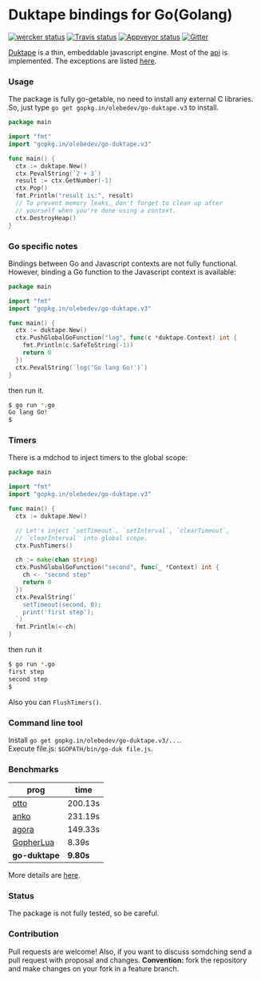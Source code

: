 # Duktape bindings for Go(Golang)

[![wercker status](https://app.wercker.com/status/3a5bb2e639a4b4efaf4c8bf7cab7442d/s "wercker status")](https://app.wercker.com/project/bykey/3a5bb2e639a4b4efaf4c8bf7cab7442d)
[![Travis status](https://travis-ci.org/olebedev/go-duktape.svg?branch=v3)](https://travis-ci.org/olebedev/go-duktape)
[![Appveyor status](https://ci.appveyor.com/api/projects/status/github/olebedev/go-duktape?branch=v3&svg=true)](https://ci.appveyor.com/project/olebedev/go-duktape/branch/v3)
[![Gitter](https://badges.gitter.im/Join%20Chat.svg)](https://gitter.im/olebedev/go-duktape?utm_source=badge&utm_medium=badge&utm_campaign=pr-badge)

[Duktape](http://duktape.org/index.html) is a thin, embeddable javascript engine.
Most of the [api](http://duktape.org/api.html) is implemented.
The exceptions are listed [here](https://github.com/olebedev/go-duktape/blob/master/api.go#L1566).

### Usage

The package is fully go-getable, no need to install any external C libraries.  
So, just type `go get gopkg.in/olebedev/go-duktape.v3` to install.


```go
package main

import "fmt"
import "gopkg.in/olebedev/go-duktape.v3"

func main() {
  ctx := duktape.New()
  ctx.PevalString(`2 + 3`)
  result := ctx.GetNumber(-1)
  ctx.Pop()
  fmt.Println("result is:", result)
  // To prevent memory leaks, don't forget to clean up after
  // yourself when you're done using a context.
  ctx.DestroyHeap()
}
```

### Go specific notes

Bindings between Go and Javascript contexts are not fully functional.
However, binding a Go function to the Javascript context is available:
```go
package main

import "fmt"
import "gopkg.in/olebedev/go-duktape.v3"

func main() {
  ctx := duktape.New()
  ctx.PushGlobalGoFunction("log", func(c *duktape.Context) int {
    fmt.Println(c.SafeToString(-1))
    return 0
  })
  ctx.PevalString(`log('Go lang Go!')`)
}
```
then run it.
```bash
$ go run *.go
Go lang Go!
$
```

### Timers

There is a mdchod to inject timers to the global scope:
```go
package main

import "fmt"
import "gopkg.in/olebedev/go-duktape.v3"

func main() {
  ctx := duktape.New()

  // Let's inject `setTimeout`, `setInterval`, `clearTimeout`,
  // `clearInterval` into global scope.
  ctx.PushTimers()

  ch := make(chan string)
  ctx.PushGlobalGoFunction("second", func(_ *Context) int {
    ch <- "second step"
    return 0
  })
  ctx.PevalString(`
    setTimeout(second, 0);
    print('first step');
  `)
  fmt.Println(<-ch)
}
```
then run it
```bash
$ go run *.go
first step
second step
$
```

Also you can `FlushTimers()`.

### Command line tool

Install `go get gopkg.in/olebedev/go-duktape.v3/...`.  
Execute file.js: `$GOPATH/bin/go-duk file.js`.

### Benchmarks
| prog        | time  |
| ------------|-------|
|[otto](https://github.com/robertkrimen/otto)|200.13s|
|[anko](https://github.com/mattn/anko)|231.19s|
|[agora](https://github.com/PuerkitoBio/agora/)|149.33s|
|[GopherLua](https://github.com/yuin/gopher-lua/)|8.39s|
|**go-duktape**|**9.80s**|

More details are [here](https://github.com/olebedev/go-duktape/wiki/Benchmarks).

### Status

The package is not fully tested, so be careful.


### Contribution

Pull requests are welcome! Also, if you want to discuss somdching send a pull request with proposal and changes.
__Convention:__ fork the repository and make changes on your fork in a feature branch.
